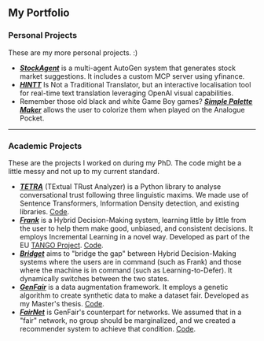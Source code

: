 ## My Portfolio

### Personal Projects
These are my more personal projects. :)

- **[_StockAgent_](https://github.com/FedericoMz/StockAgent)** is a multi-agent AutoGen system that generates stock market suggestions. It includes a custom MCP server using yfinance.
- **[_HINTT_](https://github.com/FedericoMz/HINTT)** Is Not a Traditional Translator, but an interactive localisation tool for real-time text translation leveraging OpenAI visual capabilities.
- Remember those old black and white Game Boy games? **[_Simple Palette Maker_](https://github.com/FedericoMz/SimplePaletteMaker)** allows the user to colorize them when played on the Analogue Pocket.

---
### Academic Projects
These are the projects I worked on during my PhD. The code might be a little messy and not up to my current standard.

- **[_TETRA_](https://link.springer.com/chapter/10.1007/978-3-031-78980-9_23)** (TExtual TRust Analyzer) is a Python library to analyse conversational trust following three linguistic maxims. We made use of Sentence Transformers, Information Density detection, and existing libraries. [Code](https://github.com/simonamazzarino/TETRA/).
- **[_Frank_](https://link.springer.com/chapter/10.1007/978-3-031-58553-1_19)** is a Hybrid Decision-Making system, learning little by little from the user to help them make good, unbiased, and consistent decisions. It employs Incremental Learning in a novel way. Developed as part of the EU [TANGO Project](https://tango-horizon.eu/). [Code](https://github.com/FedericoMz/Frank/).
- **[_Bridget_](https://arxiv.org/abs/2409.19415)** aims to "bridge the gap" between Hybrid Decision-Making systems where the users are in command (such as Frank) and those where the machine is in command (such as Learning-to-Defer). It dynamically switches between the two states.
- **[_GenFair_](https://link.springer.com/chapter/10.1007/978-3-031-58553-1_19)** is a data augmentation framework. It employs a genetic algorithm to create synthetic data to make a dataset fair. Developed as my Master's thesis. [Code](https://github.com/FedericoMz/GenFair).
- **[_FairNet_](https://link.springer.com/chapter/10.1007/978-3-031-78541-2_9)** is GenFair's counterpart for networks. We assumed that in a "fair" network, no group should be marginalized, and we created a recommender system to achieve that condition. [Code](https://github.com/FedericoMz/FairNet).
